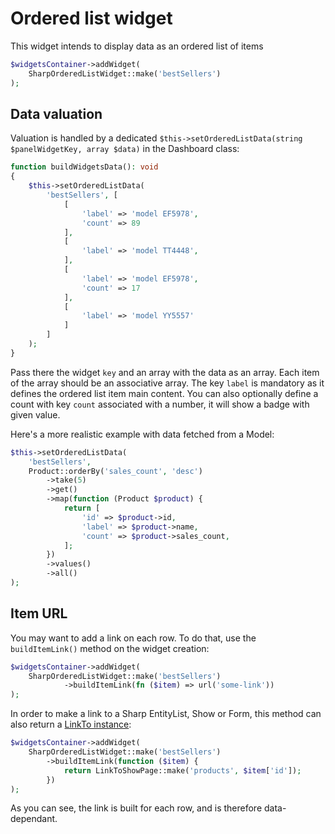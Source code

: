 # Ordered list widget

This widget intends to display data as an ordered list of items

```php
$widgetsContainer->addWidget(
    SharpOrderedListWidget::make('bestSellers')
);
```

## Data valuation

Valuation is handled by a dedicated `$this->setOrderedListData(string $panelWidgetKey, array $data)` in the Dashboard class:

```php
function buildWidgetsData(): void
{
    $this->setOrderedListData(
        'bestSellers', [
            [
                'label' => 'model EF5978',
                'count' => 89
            ],
            [
                'label' => 'model TT4448',
            ],
            [
                'label' => 'model EF5978',
                'count' => 17
            ],
            [
                'label' => 'model YY5557'
            ]
        ]
    );
}
```

Pass there the widget `key` and an array with the data as an array. Each item of the array should be an associative array. The key `label` is mandatory as it defines the ordered list item main content. 
You can also optionally define a count with key `count` associated with a number, it will show a badge with given value.

Here's a more realistic example with data fetched from a Model:

```php
$this->setOrderedListData(
    'bestSellers',
    Product::orderBy('sales_count', 'desc')
        ->take(5)
        ->get()
        ->map(function (Product $product) {
            return [
                'id' => $product->id,
                'label' => $product->name,
                'count' => $product->sales_count,
            ];
        })
        ->values()
        ->all()
);
``` 

## Item URL

You may want to add a link on each row. To do that, use the `buildItemLink()` method on the widget creation:

```php
$widgetsContainer->addWidget(
    SharpOrderedListWidget::make('bestSellers')
            ->buildItemLink(fn ($item) => url('some-link'))
);
```

In order to make a link to a Sharp EntityList, Show or Form, this method can also return a [LinkTo instance](../link-to.md):

```php
$widgetsContainer->addWidget(
    SharpOrderedListWidget::make('bestSellers')
        ->buildItemLink(function ($item) {
            return LinkToShowPage::make('products', $item['id']); 
        })
);
```

As you can see, the link is built for each row, and is therefore data-dependant.
